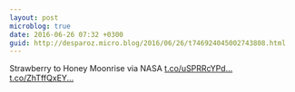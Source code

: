 ```yaml
---
layout: post
microblog: true
date: 2016-06-26 07:32 +0300
guid: http://desparoz.micro.blog/2016/06/26/t746924045002743808.html
---
```

Strawberry to Honey Moonrise via NASA [t.co/uSPRRcYPd...](https://t.co/uSPRRcYPdE) [t.co/ZhTffQxEY...](https://t.co/ZhTffQxEY8)

